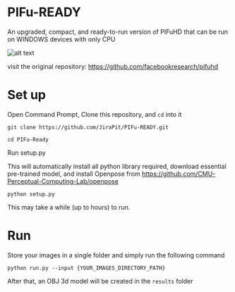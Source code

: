 # PIFu-READY
An upgraded, compact, and ready-to-run version of PIFuHD that can be run on WINDOWS devices with only CPU

![alt text](https://camo.githubusercontent.com/dcfd98e18f6313ca98a2388a026706ffb90ff9caa383a5e487b778028376dae8/68747470733a2f2f7368756e73756b65736169746f2e6769746875622e696f2f5049467548442f7265736f75726365732f696d616765732f7069667568642e676966)

visit the original repository: https://github.com/facebookresearch/pifuhd
# Set up
Open Command Prompt, Clone this repository, and ```cd``` into it
```
git clone https://github.com/JiraPit/PIFu-READY.git
```
```
cd PIFu-Ready
```
Run setup.py 

This will automatically install all python library required, download essential pre-trained model, and install Openpose from https://github.com/CMU-Perceptual-Computing-Lab/openpose
```
python setup.py
```
This may take a while (up to hours) to run.

# Run
Store your images in a single folder and simply run the following command
```
python run.py --input {YOUR_IMAGES_DIRECTORY_PATH}
```
After that, an OBJ 3d model will be created in the ```results``` folder
